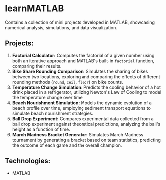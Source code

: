 # learnMATLAB

Contains a collection of mini projects developed in MATLAB, showcasing numerical analysis, simulations, and data visualization.

## Projects:

1.  **Factorial Calculator:** Computes the factorial of a given number using both an iterative approach and MATLAB's built-in `factorial` function, comparing their results.
2.  **Bike Share Rounding Comparison:** Simulates the sharing of bikes between two locations, exploring and comparing the effects of different rounding methods (`round`, `ceil`, `floor`) on bike counts.
3.  **Temperature Change Simulation:** Predicts the cooling behavior of a hot drink placed in a refrigerator, utilizing Newton's Law of Cooling to model the temperature change over time.
4.  **Beach Nourishment Simulation:** Models the dynamic evolution of a beach profile over time, employing sediment transport equations to simulate beach nourishment strategies.
5.  **Ball Drop Experiment:** Compares experimental data collected from a ball drop experiment against theoretical predictions, analyzing the ball's height as a function of time.
6.  **March Madness Bracket Generator:** Simulates March Madness tournament by generating a bracket based on team statistics, predicting the outcome of each game and the overall champion.


## Technologies:

-   MATLAB
